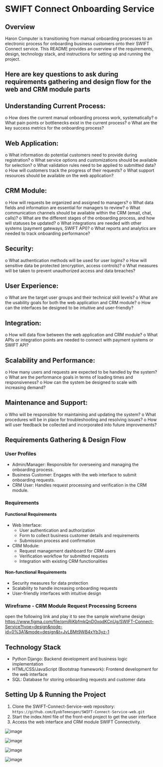 # SWIFT Connect Onboarding Service

## Overview
Haron Computer is transitioning from manual onboarding processes to an electronic process for onboarding business customers onto their SWIFT Connect service. This README provides an overview of the requirements, design, technology stack, and instructions for setting up and running the project.
## Here are key questions to ask during requirements gathering and design flow for the web and CRM module parts
## Understanding Current Process:
o	How does the current manual onboarding process work, systematically?
o	What pain points or bottlenecks exist in the current process?
o	What are the key success metrics for the onboarding process?
## Web Application:
o	What information do potential customers need to provide during registration?
o	What service options and customizations should be available for selection?
o	What validation rules need to be applied to submitted data?
o	How will customers track the progress of their requests?
o	What support resources should be available on the web application?
## CRM Module:
o	How will requests be organized and assigned to managers?
o	What data fields and information are essential for managers to review?
o	What communication channels should be available within the CRM (email, chat, calls)?
o	What are the different stages of the onboarding process, and how will statuses be updated?
o	What integrations are needed with other systems (payment gateways, SWIFT API)?
o	What reports and analytics are needed to track onboarding performance?
## Security:
o	What authentication methods will be used for user logins?
o	How will sensitive data be protected (encryption, access controls)?
o	What measures will be taken to prevent unauthorized access and data breaches?
## User Experience:
o	What are the target user groups and their technical skill levels?
o	What are the usability goals for both the web application and CRM module?
o	How can the interfaces be designed to be intuitive and user-friendly?
## Integration:
o	How will data flow between the web application and CRM module?
o	What APIs or integration points are needed to connect with payment systems or SWIFT API?
## Scalability and Performance:
o	How many users and requests are expected to be handled by the system?
o	What are the performance goals in terms of loading times and responsiveness?
o	How can the system be designed to scale with increasing demand?
## Maintenance and Support:
o	Who will be responsible for maintaining and updating the system?
o	What procedures will be in place for troubleshooting and resolving issues?
o	How will user feedback be collected and incorporated into future improvements?

## Requirements Gathering & Design Flow

### User Profiles
- Admin/Manager: Responsible for overseeing and managing the onboarding process.
- Business Customer: Engages with the web interface to submit onboarding requests.
- CRM User: Handles request processing and verification in the CRM module.

### Requirements
#### Functional Requirements
- Web Interface:
  - User authentication and authorization
  - Form to collect business customer details and requirements
  - Submission process and confirmation
- CRM Module:
  - Request management dashboard for CRM users
  - Verification workflow for submitted requests
  - Integration with existing CRM functionalities

#### Non-functional Requirements
- Security measures for data protection
- Scalability to handle increasing onboarding requests
- User-friendly interfaces with intuitive design

### Wireframe - CRM Module Request Processing Screens
 open the following link and play it to see the sample wireframe design
https://www.figma.com/file/qmiRiKbfmkQnD0xqdKCnUg/SWIFT-Connect-Service?type=design&node-id=0%3A1&mode=design&t=JvLBMt9WB4xYb3yz-1

## Technology Stack
- Python Django: Backend development and business logic implementation
- HTML/CSS/JavaScript (Bootstrap framework): Frontend development for the web interface
- SQL: Database for storing onboarding requests and customer data

## Setting Up & Running the Project
1. Clone the SWIFT-Connect-Service-web repository: `https://github.com/EyobTemesgen/SWIFT-Connect-Service-web.git`
2. Start the index.html file of the front-end project to get the user interface
3. Access the web interface and CRM module SWIFT Connectivity.
   
![image](https://github.com/EyobTemesgen/SWIFT-Connect-Service-web/assets/111111244/c638c60b-edcb-49d6-bf1d-3b68b0451ade)

![image](https://github.com/EyobTemesgen/SWIFT-Connect-Service-web/assets/111111244/825108fc-d349-4de4-ab13-df1f2b2ef71f)


![image](https://github.com/EyobTemesgen/SWIFT-Connect-Service-web/assets/111111244/f6ffe5b6-842f-42a5-a840-a8d3807e6f4b)

![image](https://github.com/EyobTemesgen/SWIFT-Connect-Service-web/assets/111111244/e3551fb3-2836-45fc-af5e-96996b7b5fbc)






